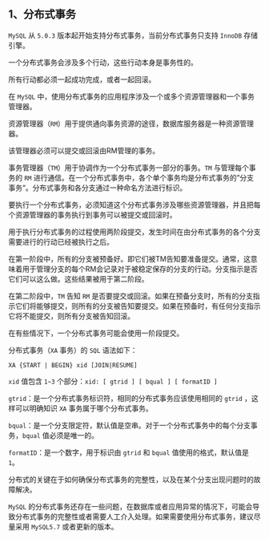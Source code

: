 ## 1、分布式事务

`MySQL` 从 `5.0.3` 版本起开始支持分布式事务，当前分布式事务只支持 `InnoDB` 存储引擎。

一个分布式事务会涉及多个行动，这些行动本身是事务性的。

所有行动都必须一起成功完成，或者一起回滚。

在 `MySQL` 中，使用分布式事务的应用程序涉及一个或多个资源管理器和一个事务管理器。

资源管理器（`RM`）用于提供通向事务资源的途径，数据库服务器是一种资源管理器。

该管理器必须可以提交或回滚由RM管理的事务。

事务管理器（`TM`）用于协调作为一个分布式事务一部分的事务。`TM` 与管理每个事务的 `RM` 进行通信。在一个分布式事务中，各个单个事务均是分布式事务的”分支事务“。分布式事务和各分支通过一种命名方法进行标识。

要执行一个分布式事务，必须知道这个分布式事务涉及哪些资源管理器，并且把每个资源管理器的事务执行到事务可以被提交或回滚时。

用于执行分布式事务的过程使用两阶段提交，发生时间在由分布式事务的各个分支需要进行的行动已经被执行之后。

在第一阶段中，所有的分支被预备好。即它们被TM告知要准备提交。通常，这意味着用于管理分支的每个RM会记录对于被稳定保存的分支的行动。分支指示是否它们可以这么做。这些结果被用于第二阶段。

在第二阶段中，`TM` 告知 `RM` 是否要提交或回滚。如果在预备分支时，所有的分支指示它们将能够提交，则所有的分支被告知要提交。如果在预备时，有任何分支指示它将不能提交，则所有分支被告知回滚。

在有些情况下，一个分布式事务可能会使用一阶段提交。



分布式事务（`XA` 事务）的 `SQL` 语法如下：

`XA {START | BEGIN} xid [JOIN|RESUME]`

`xid` 值包含 `1~3` 个部分：`xid: [ gtrid ] [ bqual ] [ formatID ]`

`gtrid`：是一个分布式事务标识符，相同的分布式事务应该使用相同的 `gtrid` ，这样可以明确知识 `XA` 事务属于哪个分布式事务。

`bqual`：是一个分支限定符，默认值是空串。对于一个分布式事务中的每个分支事务，`bqual` 值必须是唯一的。

`formatID`：是一个数字，用于标识由 `gtrid` 和 `bqual` 值使用的格式，默认值是 `1`。

分布式的关键在于如何确保分布式事务的完整性，以及在某个分支出现问题时的故障解决。

`MySQL` 的分布式事务还存在一些问题，在数据库或者应用异常的情况下，可能会导致分布式事务的完整性或者需要人工介入处理。如果需要使用分布式事务，建议尽量采用 `MySQL5.7` 或者更新的版本。